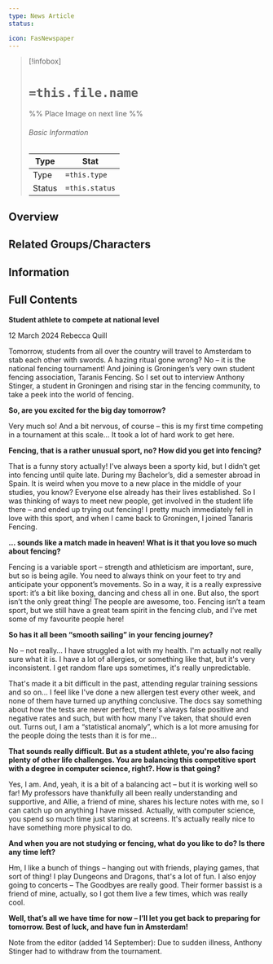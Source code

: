 ```yaml
---
type: News Article
status:

icon: FasNewspaper
---
```


> [!infobox]
> # `=this.file.name`
> %% Place Image on next line %%
> ###### Basic Information
> Type |  Stat |
> ---|---|
> Type | `=this.type` |
> Status | `=this.status` |
## Overview

## Related Groups/Characters

## Information

## Full Contents


**Student athlete to compete at national level**

12 March 2024
Rebecca Quill

Tomorrow, students from all over the country will travel to Amsterdam to stab each other with swords. A hazing ritual gone wrong? No – it is the national fencing tournament! And joining is Groningen’s very own student fencing association, Taranis Fencing. So I set out to interview Anthony Stinger, a student in Groningen and rising star in the fencing community, to take a peek into the world of fencing.

**So, are you excited for the big day tomorrow?**

Very much so! And a bit nervous, of course – this is my first time competing in a tournament at this scale… It took a lot of hard work to get here. 

**Fencing, that is a rather unusual sport, no? How did you get into fencing?**

That is a funny story actually! I’ve always been a sporty kid, but I didn’t get into fencing until quite late. During my Bachelor’s, did a semester abroad in Spain. It is weird when you move to a new place in the middle of your studies, you know? Everyone else already has their lives established. So I was thinking of ways to meet new people, get involved in the student life there – and ended up trying out fencing! I pretty much immediately fell in love with this sport, and when I came back to Groningen, I joined Tanaris Fencing.

**… sounds like a match made in heaven! What is it that you love so much about fencing?**

Fencing is a variable sport – strength and athleticism are important, sure, but so is being agile. You need to always think on your feet to try and anticipate your opponent’s movements. So in a way, it is a really expressive sport: it’s a bit like boxing, dancing and chess all in one. But also, the sport isn’t the only great thing! The people are awesome, too. Fencing isn’t a team sport, but we still have a great team spirit in the fencing club, and I’ve met some of my favourite people here!

**So has it all been “smooth sailing” in your fencing journey?**

No – not really… I have struggled a lot with my health. I'm actually not really sure what it is. I have a lot of allergies, or something like that, but it's very inconsistent. I get random flare ups sometimes, it's really unpredictable. 

That's made it a bit difficult in the past, attending regular training sessions and so on… I feel like I've done a new allergen test every other week, and none of them have turned up anything conclusive. The docs say something about how the tests are never perfect, there's always false positive and negative rates and such, but with how many I've taken, that should even out. Turns out, I am a “statistical anomaly”, which is a lot more amusing for the people doing the tests than it is for me...

**That sounds really difficult. But as a student athlete, you're also facing plenty of other life challenges. You are balancing this competitive sport with a degree in computer science, right?. How is that going?**

Yes, I am. And, yeah, it is a bit of a balancing act – but it is working well so far! My professors have thankfully all been really understanding and supportive, and Allie, a friend of mine, shares his lecture notes with me, so I can catch up on anything I have missed. Actually, with computer science, you spend so much time just staring at screens. It's actually really nice to have something more physical to do.

**And when you are not studying or fencing, what do you like to do? Is there any time left?**

Hm, I like a bunch of things – hanging out with friends, playing games, that sort of thing! I play Dungeons and Dragons, that's a lot of fun. I also enjoy going to concerts – The Goodbyes are really good. Their former bassist is a friend of mine, actually, so I got them live a few times, which was really cool.

**Well, that’s all we have time for now – I’ll let you get back to preparing for tomorrow. Best of luck, and have fun in Amsterdam!**

Note from the editor (added 14 September): Due to sudden illness, Anthony Stinger had to withdraw from the tournament.
